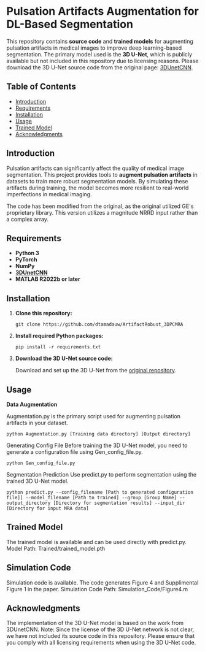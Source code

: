 # Pulsation Artifacts Augmentation for DL-Based Segmentation

This repository contains **source code** and **trained models** for augmenting pulsation artifacts in medical images to improve deep learning-based segmentation. The primary model used is the **3D U-Net**, which is publicly available but not included in this repository due to licensing reasons. Please download the 3D U-Net source code from the original page: [3DUnetCNN](https://github.com/ellisdg/3DUnetCNN).

## Table of Contents

- [Introduction](#introduction)
- [Requirements](#requirements)
- [Installation](#installation)
- [Usage](#usage)
- [Trained Model](#trained-model)
- [Acknowledgments](#acknowledgments)

## Introduction

Pulsation artifacts can significantly affect the quality of medical image segmentation. This project provides tools to **augment pulsation artifacts** in datasets to train more robust segmentation models. By simulating these artifacts during training, the model becomes more resilient to real-world imperfections in medical imaging.

The code has been modified from the original, as the original utilized GE's proprietary library. This version utilizes a magnitude NRRD input rather than a complex array.


## Requirements

- **Python 3**
- **PyTorch**
- **NumPy**
- **[3DUnetCNN](https://github.com/ellisdg/3DUnetCNN)**
- **MATLAB R2022b or later**

## Installation


1. **Clone this repository:**

   ```git clone https://github.com/dtamadauw/ArtifactRobust_3DPCMRA```

2. **Install required Python packages:**

   ```pip install -r requirements.txt```


3. **Download the 3D U-Net source code:**

   Download and set up the 3D U-Net from the [original repository](https://github.com/ellisdg/3DUnetCNN).

## Usage

**Data Augmentation**

Augmentation.py is the primary script used for augmenting pulsation artifacts in your dataset.

   ```python Augmentation.py [Training data directory] [Output directory]```

Generating Config File
Before training the 3D U-Net model, you need to generate a configuration file using Gen_config_file.py.

   ```python Gen_config_file.py```

Segmentation Prediction
Use predict.py to perform segmentation using the trained 3D U-Net model.

   ```python predict.py --config_filename [Path to generated configuration file]] --model_filename [Path to trained] --group [Group Name] --output_directory [Directory for segmentation results] --input_dir [Directory for input MRA data]```



## Trained Model

The trained model is available and can be used directly with predict.py.
Model Path: Trained/trained_model.pth

## Simulation Code

Simulation code is available. The code generates Figure 4 and Supplimental Figure 1 in the paper.
Simulation Code Path: Simulation_Code/Figure4.m

## Acknowledgments

The implementation of the 3D U-Net model is based on the work from 3DUnetCNN.
Note: Since the license of the 3D U-Net network is not clear, we have not included its source code in this repository. Please ensure that you comply with all licensing requirements when using the 3D U-Net code.
